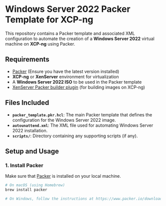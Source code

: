 # Windows Server 2022 Packer Template for XCP-ng

This repository contains a Packer template and associated XML configuration to automate the creation of a **Windows Server 2022** virtual machine on **XCP-ng** using Packer.

## Requirements

- [Packer](https://www.packer.io/) (Ensure you have the latest version installed)
- **XCP-ng** or **XenServer** environment for virtualization
- A **Windows Server 2022 ISO** to be used in the Packer template
- [XenServer Packer builder plugin](https://github.com/vatesfr/terraform-provider-xenorchestra) (for building images on XCP-ng)

## Files Included

- **`packer_template.pkr.hcl`**: The main Packer template that defines the configuration for the Windows Server 2022 image.
- **`autounattend.xml`**: The XML file used for automating Windows Server 2022 installation.
- **`scripts/`**: Directory containing any supporting scripts (if any).
  
## Setup and Usage

### 1. Install Packer

Make sure that [Packer](https://www.packer.io/downloads) is installed on your local machine.

```bash
# On macOS (using Homebrew)
brew install packer

# On Windows, follow the instructions at https://www.packer.io/downloads
